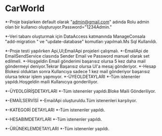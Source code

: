 # CarWorld

*-Proje başlarken default olarak "admin@gmail.com" adında Rolu admin olan bir kullanıcı oluşturuyor.Password="1234Admin." 


*-Veri tabanı oluşturmak için DataAccess katmanında ManageConsala "add-migration " ve "update-database" komutları yapılmalı.Ms Sql Kullanıldı.

*-Proje testi yapılırken Api,UI;EmailApi projeleri çalışmalı.
*-EmailApi de EmailSendService clasında Sender Email ve Password manuel olarak set edilmeli.
*-Hoşgeldin Email gönderimi başarısız olursa 5 kez daha mail göndermeyi deniyor.Tekrar Başarısız olursa UI'a mesaj gönderiyor.
*-Hesap Blokesi olduktan sonra Kullancıya sadece 1 kez mail gönderiyor başarısız olursa tekrar işlem yapmıyor.
*-ÜYEOLDETAYLARI
*-Tüm istenenler yapıldı.Hoşgeldin maili Kullanıcıya gonderiliyor.

*-ÜYEOLGİRİŞDETAYLARI
*-Tüm istenenler yapıldı.Bloke Maili Gönderiliyor.

*-EMAİLSERVİSİ
*-EmailApi oluşturuldu.Tüm istenenleri karşılıyor.

*-KATEGORİ DETAYLARI
*-Tüm istenenler yapıldı.

*-HESABIMDETAYLARI
*-Tüm istenenler yapıldı.

*-ÜRÜNEKLEMDETAYLARI
*-Tüm istenenler yapıldı.

